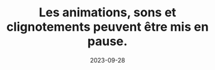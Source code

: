 ---
N: '121'
Rubrique: Images et médias
title: Les animations, sons et clignotements peuvent être mis en pause. 
detail: Les animations, sons et clignotements peuvent être mis en pause. 
abstract: 
categories: [" Images et médias"]
agrege: O4121-E032
opquast: '4 121'
indiceebook: '32'
description: "Règle n° 032"
weight:  032
actif: '1'
layout: rules
date: 2023-09-28
tags: ["", ""]
objectif: ["", ""]
Meo: [""]
Controle: [""
]
Source: ["Opquast"]
Referentiel: [""]
Steps: ["", ""]
---